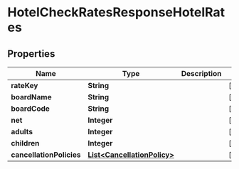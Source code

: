 # HotelCheckRatesResponseHotelRates

## Properties
Name | Type | Description | Notes
------------ | ------------- | ------------- | -------------
**rateKey** | **String** |  |  [optional]
**boardName** | **String** |  |  [optional]
**boardCode** | **String** |  |  [optional]
**net** | **Integer** |  |  [optional]
**adults** | **Integer** |  |  [optional]
**children** | **Integer** |  |  [optional]
**cancellationPolicies** | [**List&lt;CancellationPolicy&gt;**](CancellationPolicy.md) |  |  [optional]
